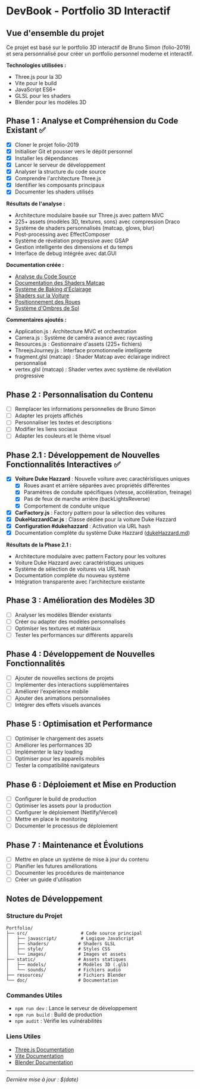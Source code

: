 # DevBook - Portfolio 3D Interactif

## Vue d'ensemble du projet

Ce projet est basé sur le portfolio 3D interactif de Bruno Simon (folio-2019) et sera personnalisé pour créer un portfolio personnel moderne et interactif.

**Technologies utilisées :**
- Three.js pour la 3D
- Vite pour le build
- JavaScript ES6+
- GLSL pour les shaders
- Blender pour les modèles 3D

## Phase 1 : Analyse et Compréhension du Code Existant ✅
- [x] Cloner le projet folio-2019
- [x] Initialiser Git et pousser vers le dépôt personnel
- [x] Installer les dépendances
- [x] Lancer le serveur de développement
- [x] Analyser la structure du code source
- [x] Comprendre l'architecture Three.js
- [x] Identifier les composants principaux
- [x] Documenter les shaders utilisés

**Résultats de l'analyse :**
- Architecture modulaire basée sur Three.js avec pattern MVC
- 225+ assets (modèles 3D, textures, sons) avec compression Draco
- Système de shaders personnalisés (matcap, glows, blur)
- Post-processing avec EffectComposer
- Système de révélation progressive avec GSAP
- Gestion intelligente des dimensions et du temps
- Interface de debug intégrée avec dat.GUI

**Documentation créée :** 
- [Analyse du Code Source](analyse-code-source.md)
- [Documentation des Shaders Matcap](shaders-matcap.md)
- [Système de Baking d'Éclairage](baking.md)
- [Shaders sur la Voiture](shaderCar.md)
- [Positionnement des Roues](roues.md)
- [Système d'Ombres de Sol](floorShadow.md)

**Commentaires ajoutés :** 
- Application.js : Architecture MVC et orchestration
- Camera.js : Système de caméra avancé avec raycasting
- Resources.js : Gestionnaire d'assets (225+ fichiers)
- ThreejsJourney.js : Interface promotionnelle intelligente
- fragment.glsl (matcap) : Shader Matcap avec éclairage indirect personnalisé
- vertex.glsl (matcap) : Shader vertex avec système de révélation progressive

## Phase 2 : Personnalisation du Contenu
- [ ] Remplacer les informations personnelles de Bruno Simon
- [ ] Adapter les projets affichés
- [ ] Personnaliser les textes et descriptions
- [ ] Modifier les liens sociaux
- [ ] Adapter les couleurs et le thème visuel

## Phase 2.1 : Développement de Nouvelles Fonctionnalités Interactives ✅
- [x] **Voiture Duke Hazzard** : Nouvelle voiture avec caractéristiques uniques
  - [x] Roues avant et arrière séparées avec propriétés différentes
  - [x] Paramètres de conduite spécifiques (vitesse, accélération, freinage)
  - [x] Pas de feux de marche arrière (backLightsReverse)
  - [x] Comportement de conduite unique
- [x] **CarFactory.js** : Factory pattern pour la sélection des voitures
- [x] **DukeHazzardCar.js** : Classe dédiée pour la voiture Duke Hazzard
- [x] **Configuration #dukehazzard** : Activation via URL hash
- [x] Documentation complète du système Duke Hazzard ([dukeHazzard.md](dukeHazzard.md))

**Résultats de la Phase 2.1 :**
- Architecture modulaire avec pattern Factory pour les voitures
- Voiture Duke Hazzard avec caractéristiques uniques
- Système de sélection de voitures via URL hash
- Documentation complète du nouveau système
- Intégration transparente avec l'architecture existante

## Phase 3 : Amélioration des Modèles 3D
- [ ] Analyser les modèles Blender existants
- [ ] Créer ou adapter des modèles personnalisés
- [ ] Optimiser les textures et matériaux
- [ ] Tester les performances sur différents appareils

## Phase 4 : Développement de Nouvelles Fonctionnalités
- [ ] Ajouter de nouvelles sections de projets
- [ ] Implémenter des interactions supplémentaires
- [ ] Améliorer l'expérience mobile
- [ ] Ajouter des animations personnalisées
- [ ] Intégrer des effets visuels avancés

## Phase 5 : Optimisation et Performance
- [ ] Optimiser le chargement des assets
- [ ] Améliorer les performances 3D
- [ ] Implémenter le lazy loading
- [ ] Optimiser pour les appareils mobiles
- [ ] Tester la compatibilité navigateurs

## Phase 6 : Déploiement et Mise en Production
- [ ] Configurer le build de production
- [ ] Optimiser les assets pour la production
- [ ] Configurer le déploiement (Netlify/Vercel)
- [ ] Mettre en place le monitoring
- [ ] Documenter le processus de déploiement

## Phase 7 : Maintenance et Évolutions
- [ ] Mettre en place un système de mise à jour du contenu
- [ ] Planifier les futures améliorations
- [ ] Documenter les procédures de maintenance
- [ ] Créer un guide d'utilisation

## Notes de Développement

### Structure du Projet
```
Portfolio/
├── src/                    # Code source principal
│   ├── javascript/         # Logique JavaScript
│   ├── shaders/           # Shaders GLSL
│   ├── style/             # Styles CSS
│   └── images/            # Images et assets
├── static/                # Assets statiques
│   ├── models/            # Modèles 3D (.glb)
│   └── sounds/            # Fichiers audio
├── resources/             # Fichiers Blender
└── doc/                   # Documentation
```

### Commandes Utiles
- `npm run dev` : Lance le serveur de développement
- `npm run build` : Build de production
- `npm audit` : Vérifie les vulnérabilités

### Liens Utiles
- [Three.js Documentation](https://threejs.org/docs/)
- [Vite Documentation](https://vitejs.dev/)
- [Blender Documentation](https://docs.blender.org/)

---
*Dernière mise à jour : $(date)*
